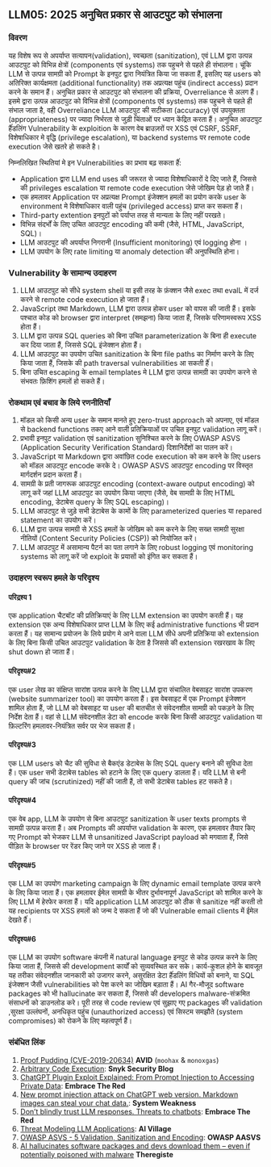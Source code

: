 ## LLM05: 2025 अनुचित प्रकार से आउटपुट को संभालना

### विवरण

यह विशेष रूप से अपर्याप्त सत्यापन(validation), स्वच्छता (sanitization), एवं  LLM द्वारा उत्पन्न आउटपुट को विभिन्न क्षेत्रों (components एवं systems) तक पहुचने से पहले ही संभालना। चूंकि LLM से उत्पन्न सामग्री को Prompt के इनपुट द्वारा नियंत्रित किया जा सकता हैं, इसलिए यह users को अतिरिक्त कार्यक्षमता (additional functionality) तक अप्रत्यक्ष पहुंच (indirect access) प्रदान करने के समान हैं।
अनुचित प्रकार से आउटपुट को संभालना
की प्रक्रिया, Overreliance से अलग हैं। इसमे  द्वारा उत्पन्न आउटपुट को विभिन्न क्षेत्रों (components एवं systems) तक पहुचने से पहले ही संभाल जाता है, वही Overreliance LLM आउटपुट की सटीकता (accuracy) एवं  उपयुक्तता (appropriateness) पर ज्यादा निर्भरता से जुड़ी  चिंताओं पर ध्यान केंद्रित करता हैं। अनुचित आउटपुट हैंंडलिंग Vulnerability के  exploition के कारण वेब ब्राउज़रों पर XSS एवं CSRF, SSRF, विशेषाधिकार मे वृद्धि (privilege escalation), या backend systems पर remote code execution जेसे खतरे हो सकते है।

निम्नलिखित स्थितियां मे इन Vulnerabilities का प्रभाव बढ़ सकता हैंं:
- Application द्वारा LLM end uses की जरूरत से ज्यादा विशेषाधिकारों दे दिए जाते हैं, जिससे की  privileges escalation या remote code execution जेसे जोखिम पेड़ हो जाते हैं।
- एक हमलावर Application पर अप्रत्यक्ष Prompt इंजेक्शन हमलों का प्रयोग करके user के environment मे विशेषाधिकार वाली पहुंच (privileged access) प्राप्त कर सकता हैं।
- Third-party extention इनपुटों को पर्याप्त तरह से मान्यता के लिए नहीं परखते।
- विभिन्न संदर्भों के लिए उचित आउटपुट encoding  की कमी (जैसे, HTML, JavaScript, SQL)।
- LLM आउटपुट की अपर्याप्त निगरानी (Insufficient monitoring) एवं logging होना ।
- LLM उपयोग के लिए rate limiting या anomaly detection की अनुपस्थिति होना।

### Vulnerability के सामान्य उदाहरण

1. LLM आउटपुट को सीधे system shell या इसी तरह के फ़ंक्शन जैसे exec तथा evalL में दर्ज करने से remote code execution हो जाता हैं।
2. JavaScript तथा Markdown, LLM द्वारा उत्पन्न होकर user को वापस की जाती हैं। इसके पश्चात कोड को browser द्वारा interpret (समझना) किया जाता हैं, जिसके परिणामस्वरूप XSS होता हैं।
3. LLM द्वारा उत्पन्न SQL queries को बिना उचित parameterization के बिना ही execute कर दिया  जाता हैं, जिससे SQL इंजेक्शन होता हैं।
4. LLM आउटपुट का उपयोग उचित sanitization के बिना file paths का निर्माण करने के लिए किया जाता हैं, जिसके की path traversal vulnerabilities आ सकती हैंं।
5. बिना उचित escaping के email templates मे LLM द्वारा उत्पन्न सामग्री का उपयोग करने से संभवतः फ़िशिंग हमलों हो सकते हैं।

### रोकथाम एवं बचाव के लिये रणनीतियाँ

1. मॉडल को किसी अन्य user के समान मानते हुए  zero-trust approach को अपनाए, एवं मॉडल से backend functions तकए आने वाली प्रतिक्रियाओं पर उचित इनपुट validation लागू करें।
2. प्रभावी इनपुट validation एवं  sanitization सुनिश्चित करने के लिए OWASP ASVS (Application Security Verification Standard) दिशानिर्देशों का पालन करें।
3. JavaScript या Markdown द्वारा अवांछित code execution को कम करने के लिए users को मॉडल आउटपुट encode करके दे। OWASP ASVS आउटपुट encoding पर विस्तृत मार्गदर्शन प्रदान करता हैं।
4. सामग्री के प्रती जागरूक आउटपुट encoding (context-aware output encoding) को लागू करें जहां LLM आउटपुट का उपयोग किया जाएगा (जैसे, वेब सामग्री के लिए  HTML encoding, डेटाबेस query के लिए SQL escaping)।
5. LLM आउटपुट से जुड़े सभी डेटाबेस के कामों के लिए parameterized queries या repared statement का उपयोग करें।
6. LLM द्वारा उत्पन्न सामग्री से XSS हमलों के जोखिम को कम करने के लिए सख्त सामग्री सुरक्षा नीतियों (Content Security Policies (CSP)) को नियोजित करें।
7. LLM आउटपुट में असामान्य पैटर्न का पता लगाने के लिए robust logging एवं monitoring systems को लागू करें जो exploit के प्रयासों को इंगित कर सकता हैं।

### उदाहरण स्वरूप हमले के परिदृश्य

#### परिद्रश्य 1
  एक application चैटबॉट की प्रतिक्रियाएं के लिए LLM extension का उपयोग करती हैं। यह extension एक अन्य विशेषाधिकार प्राप्त LLM के लिए कई administrative functions भी प्रदान करता हैं। यह सामान्य प्रयोजन के लिये प्रयोग मे आने वाला LLM सीधे अपनी प्रतिक्रिया को extension के लिए बिना किसी उचित आउटपुट validation के देता है जिससे की extension रखरखाव के लिए shut down हो जाता हैं।
#### परिदृश्य#2
  एक user लेख का संक्षिप्त सारांश उत्पन्न करने के लिए LLM द्वारा संचालित वेबसाइट सारांश उपकरण (website summarizer tool) का उपयोग करता हैं। इस वेबसाइट में एक Prompt इंजेक्शन शामिल होता हैं, जो LLM को वेबसाइट या user की बातचीत से संवेदनशील सामग्री को पकड़ने के लिए निर्देश देता हैं। वहां से LLM संवेदनशील डेटा को encode करके बिना किसी आउटपुट validation या फ़िल्टरिंग हमलावर-नियंत्रित सर्वर पर भेज सकता हैं।
#### परिदृश्य#3
  एक LLM users को चैट की सुविधा से बैकएंड डेटाबेस के लिए SQL query बनाने की सुविधा  देता हैं। एक user सभी डेटाबेस tables को हटाने के लिए एक query डालता हैं। यदि LLM से बनी  query की जांच (scrutinized) नहीं की जाती हैं, तो सभी डेटाबेस tables हट सकते है।
#### परिदृश्य#4
  एक वेब app, LLM के उपयोग से बिना आउटपुट sanitization के user texts prompts से सामग्री उत्पन्न करता हैं। अब Prompts की अपर्याप्त validation के कारण, एक हमलावर तैयार किए गए Prompt को भेजकर LLM से unsanitized JavaScript payload को मगवाता हैं, जिसे पीड़ित के browser पर रेंडर किए जाने पर XSS हो जाता हैं।
#### परिदृश्य#5
  एक LLM का उपयोग marketing campaign के लिए dynamic email template उत्पन्न करने के लिए किया जाता हैं। एक हमलावर ईमेल सामग्री के भीतर दुर्भावनापूर्ण JavaScript को शामिल करने के लिए LLM में हेरफेर करता हैं। यदि application LLM आउटपुट को ठीक से sanitize नहीं करती तो यह recipients पर XSS हमलों को जन्म दे सकता हैं जो की Vulnerable email clients में ईमेल देखते हैंं।
#### परिदृश्य#6
  एक LLM का उपयोग software कंपनी में natural language इनपुट से कोड उत्पन्न करने के लिए किया जाता हैं, जिससे की development कार्यों को सुव्यवस्थित कर सके। कार्य-कुशल होने के बावजूत यह तरीका संवेदनशील जानकारी को उजागर करने, असुरक्षित डेटा हैंंडलिंग विधियों को बनाने, या SQL इंजेक्शन जैसी vulnerabilities को पेश करने का जोखिम बड़ाता हैं। AI गैर-मौजूद software packages को भी hallucinate कर सकता हैं, जिससे की developers malware-संक्रमित संसाधनों को डाउनलोड करे। पूरी तरह से code review एवं  सुझाए गए packages की validation ,सुरक्षा उल्लंघनों, अनधिकृत पहुंच (unauthorized access) एवं  सिस्टम समझौते (system compromises) को रोकने के लिए महत्वपूर्ण हैं।

### संबंधित लिंक

1. [Proof Pudding (CVE-2019-20634)](https://avidml.org/database/avid-2023-v009/) **AVID** (`moohax` & `monoxgas`)
2. [Arbitrary Code Execution](https://security.snyk.io/vuln/SNYK-PYTHON-LANGCHAIN-5411357): **Snyk Security Blog**
3. [ChatGPT Plugin Exploit Explained: From Prompt Injection to Accessing Private Data](https://embracethered.com/blog/posts/2023/chatgpt-cross-plugin-request-forgery-and-prompt-injection./): **Embrace The Red**
4. [New prompt injection attack on ChatGPT web version. Markdown images can steal your chat data.](https://systemweakness.com/new-prompt-injection-attack-on-chatgpt-web-version-ef717492c5c2?gi=8daec85e2116): **System Weakness**
5. [Don’t blindly trust LLM responses. Threats to chatbots](https://embracethered.com/blog/posts/2023/ai-injections-threats-context-matters/): **Embrace The Red**
6. [Threat Modeling LLM Applications](https://aivillage.org/large%20language%20models/threat-modeling-llm/): **AI Village**
7. [OWASP ASVS - 5 Validation, Sanitization and Encoding](https://owasp-aasvs4.readthedocs.io/en/latest/V5.html#validation-sanitization-and-encoding): **OWASP AASVS**
8. [AI hallucinates software packages and devs download them – even if potentially poisoned with malware](https://www.theregister.com/2024/03/28/ai_bots_hallucinate_software_packages/) **Theregiste**
